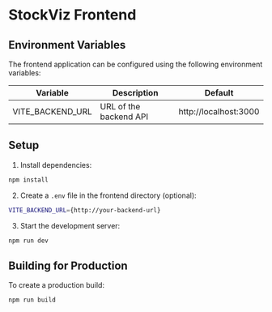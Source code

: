 # StockViz Frontend

## Environment Variables

The frontend application can be configured using the following environment variables:

| Variable | Description | Default |
|----------|-------------|---------|
| VITE_BACKEND_URL | URL of the backend API | http://localhost:3000 |

## Setup

1. Install dependencies:
```bash
npm install
```

2. Create a `.env` file in the frontend directory (optional):
```bash
VITE_BACKEND_URL={http://your-backend-url}
```

3. Start the development server:
```bash
npm run dev
```

## Building for Production

To create a production build:

```bash
npm run build
```
